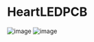 # HeartLEDPCB

![image](https://github.com/user-attachments/assets/bcbdee12-7796-402a-80a0-491a94e762b6)
![image](https://github.com/user-attachments/assets/e757c5f3-980f-45f3-8e73-3737cca4f3cb)
